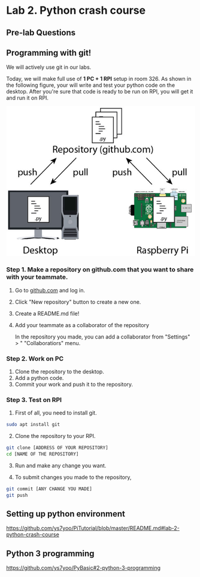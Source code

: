 # Lab 2. Python crash course

## Pre-lab Questions

## Programming with git!

We will actively use git in our labs. 

Today, we will make full use of **1 PC + 1 RPI** setup in room 326.
As shown in the following figure, your will write and test your python code on the desktop. After you're sure that code is ready to be run on RPI, you will get it and run it on RPI.
    
![image of git setting](images/git.jpg)
    
### Step 1. Make a repository on github.com that you want to share with your teammate.

1. Go to [github.com](https://github.com) and log in. 

2. Click "New repository" button to create a new one. 

3. Create a README.md file!

4. Add your teammate as a collaborator of the repository

   In the repository you made, you can add a collaborator from "Settings" > " "Collaboratiors" menu.
   


### Step 2. Work on PC
1. Clone the repository to the desktop.
2. Add a python code.
3. Commit your work and push it to the repository.
        
### Step 3. Test on RPI
1. First of all, you need to install git.

```bash
sudo apt install git
```

2. Clone the repository to your RPI.

```bash
git clone [ADDRESS OF YOUR REPOSITORY]
cd [NAME OF THE REPOSITORY]
```

3. Run and make any change you want.

4. To submit changes you made to the repository,

```bash
git commit [ANY CHANGE YOU MADE]
git push
```

## Setting up python environment
https://github.com/ys7yoo/PiTutorial/blob/master/README.md#lab-2-python-crash-course

## Python 3 programming
https://github.com/ys7yoo/PyBasic#2-python-3-programming
